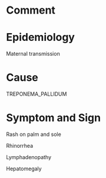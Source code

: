 # Comment

# Epidemiology

Maternal transmission

# Cause

TREPONEMA_PALLIDUM

# Symptom and Sign

Rash on palm and sole

Rhinorrhea

Lymphadenopathy

Hepatomegaly
